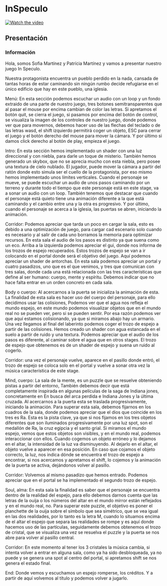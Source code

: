 <h1>InSpeculo</h1>

[![Watch the video](https://i.postimg.cc/Dwg7hKMX/In-Speculo.png)](https://www.youtube.com/watch?v=_UVJwmpZQaQ&list=LL&index=3)

<h2>Presentación</h2>

<h3>Información</h3>

Hola, somos Sofia Martínez y Patrícia Martínez y vamos a presentar nuestro juego In Speculo. 

Nuestra protagonista encuentra un pueblo perdido en la nada, cansada de tantas horas de estar caminando sin ningún rumbo decide refugiarse en el único edificio que hay en este pueblo, una iglesia. 

Menú: En esta sección podemos escuchar un audio con un loop y un fondo extraido de una parte de nuestro juego, tres botones semitransparentes que al pasar el mouse por encima cambian de color las letras. Si apretamos el botón quit, se cierra el juego, si pasamos por encima del botón de control, se visualiza la imagen de los controles de nuestro juego, donde podemos ver que para movernos, debemos hacer uso de las flechas del teclado o de las letras wasd, el shift izquierdo permitirá coger un objeto, ESC para cerrar el juego y el botón derecho del mouse para mover la cámara. Y por último si damos click derecho al botón de play, empieza el juego. 


Intro: En esta sección hemos implementado un shader con una luz direccional y con niebla, para darle un toque de misterio. También hemos generado un skybox, que no se aprecia mucho con esta niebla, pero posee una textura de cielo nublado. El jugador, puede mover la cámara a partir del ratón donde esto simula ser el cuello de la protagonista, por eso mismo hemos implementado unos límites verticales. Cuando el personaje se mueve, se puede escuchar un audio de unos pasos caminando por un terreno y durante todo el tiempo que este personaje está en este stage, va a sonar un audio con un loop. También tenemos que destacar que cuando el personaje está quieto tiene una animación diferente a la que está caminando y  el cambio entre una y la otra es progresivo. Y por último, cuando el personaje se acerca a la iglesia, las puertas se abren, iniciando la animación. 

Corridor: Podemos apreciar que tarda un poco en cargar la sala, esto es debido a una optimización de juego, para cargar cad escenario solo cuando es necesario y al salir de cada uno borramos la memoria para optimizar recursos. En esta sala el audio de los pasos es distinto ya que suena como un eco. Arriba a la izquierda podemos apreciar el gui, donde nos informa de los trozos de espejo recuperados. Estos trozos de espejo se van a ir colocando en el portal donde será el objetivo del juego. Aquí podemos apreciar un shader de antorchas. En esta sala podemos apreciar un portal y cuatro pasadizos, uno que es el que venimos, y tres que comunican con tres salas, donde cada una está relacionada con las tres características que define al ser humano: cuerpo, mente y espíritu. Debemos indicar que no hace falta entrar en un orden concreto en cada sala. 

Body o cuerpo: Al acercarnos a la puerta se inicializa la animación de esta. La finalidad de esta sala es hacer uso del cuerpo del personaje, para ello decidimos usar las colisiones, Podemos ver que el agua nos refleja el mundo espejo, en este mundo podemos visualizar objetos que en el mundo real no se pueden ver, pero si se pueden sentir. Por esa razón podemos ver que aquí estamos colisionando, ya que si miramos abajo hay un armario. Una vez llegamos al final del laberinto podemos coger el trozo de espejo a partir de las colisiones. Hemos creado un shader con agua estancada en el suelo a partir de ruido y una textura. Podemos apreciar que el audio de los pasos es diferente, al caminar sobre el agua que en otros stages. El trozo de espejo que obtenemos es de un shader de espejo y suena un ruido al cogerlo. 

Corridor: una vez el personaje vuelve, aparece en el pasillo donde entró, el trozo de espejo se coloca solo en el portal y vuelve a sonar otra vez la música característica de este stage. 

Mind, cuerpo: La sala de la mente, es un puzzle que se resuelve obteniendo pistas a partir del entorno, También debemos decir que está completamente inspirada en algunas películas de la saga de Indiana jones, concretamente en En busca del arca perdida e Indiana Jones y la última cruzada. Al acercarnos a la puerta esta se traslada progresivamente, iniciando la animación. Para superar esta sala, debemos fijarnos en los cuadros de la sala, donde podemos apreciar que el dios que coincide en los tres es Ra. Esta es la pista clave, ya que si nos fijamos en los tres objetos diferentes que son iluminados progresivamente por una luz spot, son el medallón de Ra, la cruz egipcia y el santo grial. Si miramos el mundo espejo, vemos que estos objetos son visibles, y en el mundo real, podemos interaccionar con ellos. Cuando cogemos un objeto erróneo y lo dejamos en el altar, la intensidad de la luz va disminuyendo. Al dejarlo en el altar, el objeto vuelve a aparecer en esa posición. En caso que cojamos el objeto correcto, la luz, nos indica dónde se encuentra el trozo de espejo a encontrar, si nos acercamos y apretamos el shift, lo cojemos y la animación de la puerta se activa, dejándonos volver al pasillo. 

Corridor: Volvemos al mismo  pasadizo que hemos entrado. Podemos apreciar que en el portal se ha implementado el segundo trozo de espejo. 

Soul, alma: En esta sala la finalidad es saber que el personaje se encuentra dentro de la realidad del espejo, para ello debemos darnos cuenta que las letras de la ouija o los números del altar en el mundo mirror están reflejados y en el mundo real, no. Para superar este puzzle, el objetivo es poner el planchette de la ouija sobre el símbolo que sea simétrico, que se vea igual en las dos realidades, por lo tanto es la letra M, cuando lo situamos encima de el altar el espejo que separa las realidades se rompe y es aquí donde hacemos uso de las partículas, seguidamente debemos obtenemos el trozo de cristal, que se visualiza una vez se resuelva el puzzle y la puerta se nos abre para volver al pasillo central.

Corridor: En  este momento al tener los 3 cristales la música cambia, si intenta volver a entrar en alguna sala, como ya ha sido desbloqueada, ya no puede y se genera una spot al centro del portal, si apretamos shift se nos genera el estado final.

End: Donde vemos y escuchamos un espejo romperse, los créditos. Y a partir de aquí volvemos al título y podemos volver a jugarlo.

